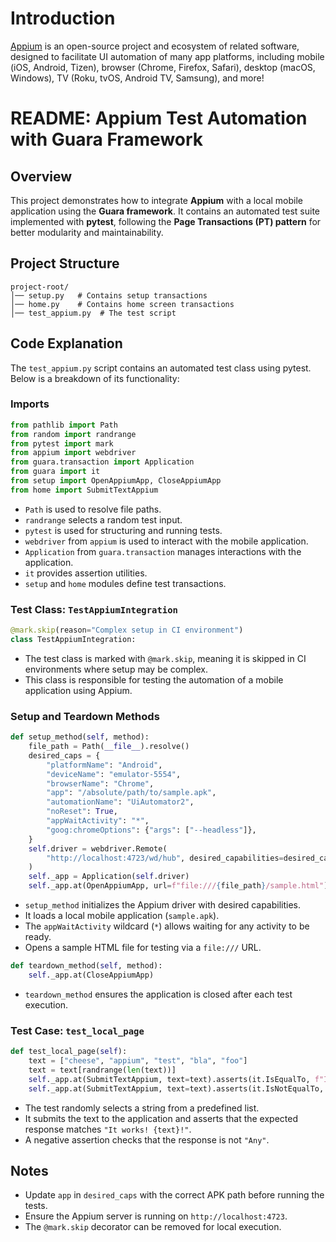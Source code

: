 # Introduction
[Appium](http://appium.io/docs/en/latest/#) is an open-source project and ecosystem of related software, designed to facilitate UI automation of many app platforms, including mobile (iOS, Android, Tizen), browser (Chrome, Firefox, Safari), desktop (macOS, Windows), TV (Roku, tvOS, Android TV, Samsung), and more!

# README: Appium Test Automation with Guara Framework

## Overview
This project demonstrates how to integrate **Appium** with a local mobile application using the **Guara framework**. It contains an automated test suite implemented with **pytest**, following the **Page Transactions (PT) pattern** for better modularity and maintainability.

## Project Structure
```
project-root/
│── setup.py   # Contains setup transactions
│── home.py    # Contains home screen transactions
│── test_appium.py  # The test script
```

## Code Explanation
The `test_appium.py` script contains an automated test class using pytest. Below is a breakdown of its functionality:

### Imports
```python
from pathlib import Path
from random import randrange
from pytest import mark
from appium import webdriver
from guara.transaction import Application
from guara import it
from setup import OpenAppiumApp, CloseAppiumApp
from home import SubmitTextAppium
```
- `Path` is used to resolve file paths.
- `randrange` selects a random test input.
- `pytest` is used for structuring and running tests.
- `webdriver` from `appium` is used to interact with the mobile application.
- `Application` from `guara.transaction` manages interactions with the application.
- `it` provides assertion utilities.
- `setup` and `home` modules define test transactions.

### Test Class: `TestAppiumIntegration`
```python
@mark.skip(reason="Complex setup in CI environment")
class TestAppiumIntegration:
```
- The test class is marked with `@mark.skip`, meaning it is skipped in CI environments where setup may be complex.
- This class is responsible for testing the automation of a mobile application using Appium.

### Setup and Teardown Methods
```python
def setup_method(self, method):
    file_path = Path(__file__).resolve()
    desired_caps = {
        "platformName": "Android",
        "deviceName": "emulator-5554",
        "browserName": "Chrome",
        "app": "/absolute/path/to/sample.apk",
        "automationName": "UiAutomator2",
        "noReset": True,
        "appWaitActivity": "*",
        "goog:chromeOptions": {"args": ["--headless"]},
    }
    self.driver = webdriver.Remote(
        "http://localhost:4723/wd/hub", desired_capabilities=desired_caps
    )
    self._app = Application(self.driver)
    self._app.at(OpenAppiumApp, url=f"file:///{file_path}/sample.html")
```
- `setup_method` initializes the Appium driver with desired capabilities.
- It loads a local mobile application (`sample.apk`).
- The `appWaitActivity` wildcard (`*`) allows waiting for any activity to be ready.
- Opens a sample HTML file for testing via a `file:///` URL.

```python
def teardown_method(self, method):
    self._app.at(CloseAppiumApp)
```
- `teardown_method` ensures the application is closed after each test execution.

### Test Case: `test_local_page`
```python
def test_local_page(self):
    text = ["cheese", "appium", "test", "bla", "foo"]
    text = text[randrange(len(text))]
    self._app.at(SubmitTextAppium, text=text).asserts(it.IsEqualTo, f"It works! {text}!")
    self._app.at(SubmitTextAppium, text=text).asserts(it.IsNotEqualTo, "Any")
```
- The test randomly selects a string from a predefined list.
- It submits the text to the application and asserts that the expected response matches `"It works! {text}!"`.
- A negative assertion checks that the response is not `"Any"`.

## Notes
- Update `app` in `desired_caps` with the correct APK path before running the tests.
- Ensure the Appium server is running on `http://localhost:4723`.
- The `@mark.skip` decorator can be removed for local execution.


